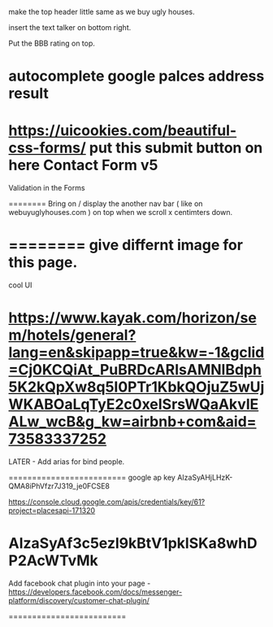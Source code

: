 make the top header little same as we buy ugly houses. 

insert the text talker on bottom right. 

Put the BBB rating on top. 


autocomplete google palces address result
========
https://uicookies.com/beautiful-css-forms/
put this submit button on here 
Contact Form v5
========
Validation in the Forms

========
Bring on / display the another nav bar ( like on webuyuglyhouses.com ) on top when we scroll x centimters down. 

========
give differnt image for this page. 
========
cool UI 

https://www.kayak.com/horizon/sem/hotels/general?lang=en&skipapp=true&kw=-1&gclid=Cj0KCQiAt_PuBRDcARIsAMNlBdph5K2kQpXw8q5I0PTr1KbkQOjuZ5wUjWKABOaLqTyE2c0xeISrsWQaAkvlEALw_wcB&g_kw=airbnb+com&aid=73583337252
================ 


LATER - 
Add arias for bind people. 





=========================
google ap  key 
AIzaSyAHjLHzK-QMA8iPhVfzr7J319_je0FCSE8


https://console.cloud.google.com/apis/credentials/key/61?project=placesapi-171320

AIzaSyAf3c5ezl9kBtV1pklSKa8whDP2AcWTvMk
=========================

Add facebook chat plugin into your page - 
https://developers.facebook.com/docs/messenger-platform/discovery/customer-chat-plugin/

=========================



